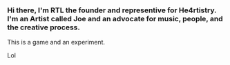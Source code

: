 ### Hi there, I'm RTL the founder and representive for He4rtistry. I'm an Artist called Joe and an advocate for music, people, and the creative process. 
This is a game and an experiment.
<!--
**he4rtistry/He4rtistry** is a ✨ _special_ ✨ repository because its `README.md` (this file) appears on your GitHub profile.

Here are some ideas to get you started:

- 🔭 I’m currently working on Music
- 🌱 I’m currently learning Technology
- 👯 I’m looking to collaborate on Digital Experiences
- 🤔 I’m looking for help with Coding
- 💬 Ask me about Songwriting/NFTs/Music
- 📫 How to reach me: Twitter (X)

--> Lol
